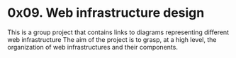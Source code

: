 # 0x09. Web infrastructure design

This is a group project that contains links to diagrams representing different web infrastructure
The aim of the project is to grasp, at a high level, the organization of web infrastructures and their components.
